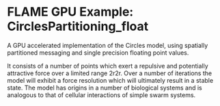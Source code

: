 # FLAME GPU Example: CirclesPartitioning_float

A GPU accelerated implementation of the Circles model, using spatially partitioned messaging and single precision floating point values.

It consists of a number of points which exert a repulsive and potentially attractive force over a limited range 2r2r. Over a number of iterations the model will exhibit a force resolution which will ultimately result in a stable state. The model has origins in a number of biological systems and is analogous to that of cellular interactions of simple swarm systems.
